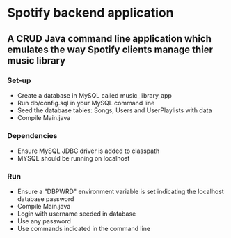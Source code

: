 # Spotify backend application
## A CRUD Java command line application which emulates the way Spotify clients manage thier music library

### Set-up
- Create a database in MySQL called music_library_app
- Run db/config.sql in your MySQL command line
- Seed the database tables: Songs, Users and UserPlaylists with data
- Compile Main.java

### Dependencies
- Ensure MySQL JDBC driver is added to classpath
- MYSQL should be running on localhost

### Run
- Ensure a "DBPWRD" environment variable is set indicating the localhost database password
- Compile Main.java
- Login with username seeded in database
- Use any password
- Use commands indicated in the command line
